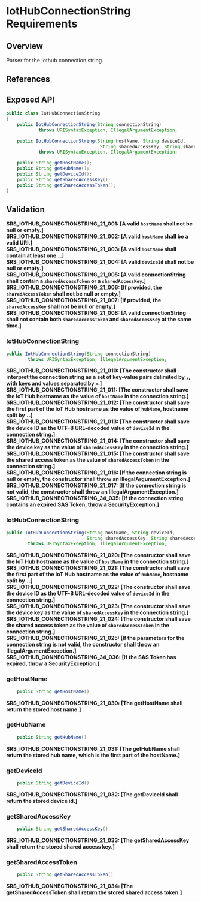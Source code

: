 # IotHubConnectionString Requirements

## Overview

Parser for the Iothub connection string.

## References

## Exposed API

```java
public class IotHubConnectionString
{
    public IotHubConnectionString(String connectionString) 
            throws URISyntaxException, IllegalArgumentException;

    public IotHubConnectionString(String hostName, String deviceId,
                                   String sharedAccessKey, String sharedAccessToken)
            throws URISyntaxException, IllegalArgumentException;

    public String getHostName();
    public String getHubName();
    public String getDeviceId();
    public String getSharedAccessKey();
    public String getSharedAccessToken();
}
```

## Validation
**SRS_IOTHUB_CONNECTIONSTRING_21_001: [**A valid `hostName` shall not be null or empty.**]**  
**SRS_IOTHUB_CONNECTIONSTRING_21_002: [**A valid `hostName` shall be a valid URI.**]**  
**SRS_IOTHUB_CONNECTIONSTRING_21_003: [**A valid `hostName` shall contain at least one `.`.**]**  
**SRS_IOTHUB_CONNECTIONSTRING_21_004: [**A valid `deviceId` shall not be null or empty.**]**  
**SRS_IOTHUB_CONNECTIONSTRING_21_005: [**A valid connectionString shall contain a `sharedAccessToken` or a `sharedAccessKey`.**]**  
**SRS_IOTHUB_CONNECTIONSTRING_21_006: [**If provided, the `sharedAccessToken` shall not be null or empty.**]**  
**SRS_IOTHUB_CONNECTIONSTRING_21_007: [**If provided, the `sharedAccessKey` shall not be null or empty.**]**  
**SRS_IOTHUB_CONNECTIONSTRING_21_008: [**A valid connectionString shall not contain both `sharedAccessToken` and `sharedAccessKey` at the same time.**]**  


### IotHubConnectionString
```java
public IotHubConnectionString(String connectionString) 
        throws URISyntaxException, IllegalArgumentException;
```
**SRS_IOTHUB_CONNECTIONSTRING_21_010: [**The constructor shall interpret the connection string as a set of key-value pairs delimited by `;`, with keys and values separated by `=`.**]**  
**SRS_IOTHUB_CONNECTIONSTRING_21_011: [**The constructor shall save the IoT Hub hostname as the value of `hostName` in the connection string.**]**  
**SRS_IOTHUB_CONNECTIONSTRING_21_012: [**The constructor shall save the first part of the IoT Hub hostname as the value of `hubName`, hostname split by `.`.**]**  
**SRS_IOTHUB_CONNECTIONSTRING_21_013: [**The constructor shall save the device ID as the UTF-8 URL-decoded value of `deviceId` in the connection string.**]**  
**SRS_IOTHUB_CONNECTIONSTRING_21_014: [**The constructor shall save the device key as the value of `sharedAccessKey` in the connection string.**]**  
**SRS_IOTHUB_CONNECTIONSTRING_21_015: [**The constructor shall save the shared access token as the value of `sharedAccessToken` in the connection string.**]**  
**SRS_IOTHUB_CONNECTIONSTRING_21_016: [**If the connection string is null or empty, the constructor shall throw an IllegalArgumentException.**]**  
**SRS_IOTHUB_CONNECTIONSTRING_21_017: [**If the connection string is not valid, the constructor shall throw an IllegalArgumentException.**]**  
**SRS_IOTHUB_CONNECTIONSTRING_34_035: [**If the connection string contains an expired SAS Token, throw a SecurityException.**]**


### IotHubConnectionString
```java
public IotHubConnectionString(String hostName, String deviceId, 
                              String sharedAccessKey, String sharedAccessToken) 
        throws URISyntaxException, IllegalArgumentException;
```
**SRS_IOTHUB_CONNECTIONSTRING_21_020: [**The constructor shall save the IoT Hub hostname as the value of `hostName` in the connection string.**]**  
**SRS_IOTHUB_CONNECTIONSTRING_21_021: [**The constructor shall save the first part of the IoT Hub hostname as the value of `hubName`, hostname split by `.`.**]**  
**SRS_IOTHUB_CONNECTIONSTRING_21_022: [**The constructor shall save the device ID as the UTF-8 URL-decoded value of `deviceId` in the connection string.**]**  
**SRS_IOTHUB_CONNECTIONSTRING_21_023: [**The constructor shall save the device key as the value of `sharedAccessKey` in the connection string.**]**  
**SRS_IOTHUB_CONNECTIONSTRING_21_024: [**The constructor shall save the shared access token as the value of `sharedAccessToken` in the connection string.**]**  
**SRS_IOTHUB_CONNECTIONSTRING_21_025: [**If the parameters for the connection string is not valid, the constructor shall throw an IllegalArgumentException.**]**  
**SRS_IOTHUB_CONNECTIONSTRING_34_036: [**If the SAS Token has expired, throw a SecurityException.**]**

### getHostName
```java
    public String getHostName()
```
**SRS_IOTHUB_CONNECTIONSTRING_21_030: [**The getHostName shall return the stored host name.**]**  

### getHubName
```java
    public String getHubName()
```
**SRS_IOTHUB_CONNECTIONSTRING_21_031: [**The getHubName shall return the stored hub name, which is the first part of the hostName.**]**  

### getDeviceId
```java
    public String getDeviceId()
```
**SRS_IOTHUB_CONNECTIONSTRING_21_032: [**The getDeviceId shall return the stored device id.**]**  

### getSharedAccessKey
```java
    public String getSharedAccessKey()
```
**SRS_IOTHUB_CONNECTIONSTRING_21_033: [**The getSharedAccessKey shall return the stored shared access key.**]**  

### getSharedAccessToken
```java
    public String getSharedAccessToken()
```
**SRS_IOTHUB_CONNECTIONSTRING_21_034: [**The getSharedAccessToken shall return the stored shared access token.**]**  
